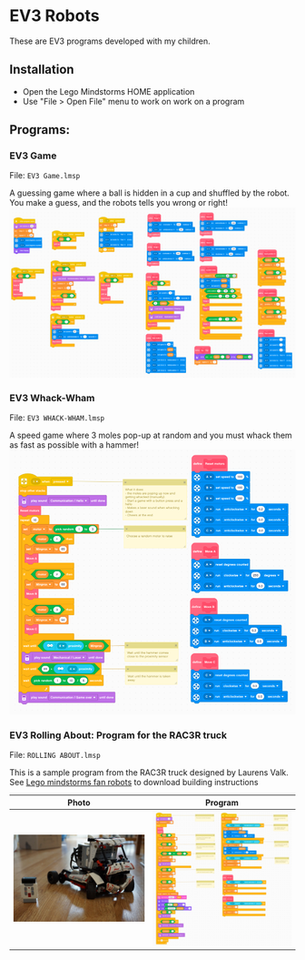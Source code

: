 # EV3 Robots
These are EV3 programs developed with my children.

## Installation
- Open the Lego Mindstorms HOME application
- Use "File > Open File" menu to work on work on a program

## Programs:
### EV3 Game
File: `EV3 Game.lmsp`

A guessing game where a ball is hidden in a cup and shuffled by the robot. You make a guess, and the robots tells you wrong or right!
<img src="images/ev3-game-program.png" />

### EV3 Whack-Wham
File: `EV3 WHACK-WHAM.lmsp`

A speed game where 3 moles pop-up at random and you must whack them as fast as possible with a hammer!
<img src="images/whackwham-program.png" />

### EV3 Rolling About: Program for the RAC3R truck
File: `ROLLING ABOUT.lmsp`

This is a sample program from the RAC3R truck designed by Laurens Valk. See [Lego mindstorms fan robots](https://www.lego.com/en-us/themes/mindstorms/buildarobot) to download building instructions

| Photo | Program |
|---|---|
|<img src="images/rolling-about-photo.jpg" />|<img src="images/rolling-about-program.png" />|
